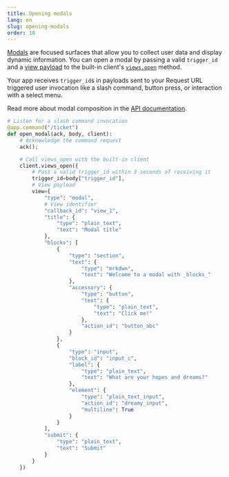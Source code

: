 ```yaml
---
title: Opening modals
lang: en
slug: opening-modals
order: 10
---
```


<div class="section-content">
<a href="https://api.slack.com/block-kit/surfaces/modals">Modals</a> are focused surfaces that allow you to collect user data and display dynamic information. You can open a modal by passing a valid <code>trigger_id</code> and a <a href="https://api.slack.com/reference/block-kit/views">view payload</a> to the built-in client's <a href="https://api.slack.com/methods/views.open"><code>views.open</code></a> method.

Your app receives <code>trigger_id</code>s in payloads sent to your Request URL triggered user invocation like a slash command, button press, or interaction with a select menu.

Read more about modal composition in the <a href="https://api.slack.com/surfaces/modals/using#composing_views">API documentation</a>.

</div>

```python
# Listen for a slash command invocation
@app.command("/ticket")
def open_modal(ack, body, client):
    # Acknowledge the command request
    ack();

    # Call views_open with the built-in client
    client.views_open({
        # Pass a valid trigger_id within 3 seconds of receiving it
        trigger_id=body["trigger_id"],
        # View payload
        view={
            "type": "modal",
            # View identifier
            "callback_id": "view_1",
            "title": {
                "type": "plain_text",
                "text": "Modal title"
            },
            "blocks": [
                {
                    "type": "section",
                    "text": {
                        "type": "mrkdwn",
                        "text": "Welcome to a modal with _blocks_"
                    },
                    "accessory": {
                        "type": "button",
                        "text": {
                            "type": "plain_text",
                            "text": "Click me!"
                        },
                        "action_id": "button_abc"
                    }
                },
                {
                    "type": "input",
                    "block_id": "input_c",
                    "label": {
                        "type": "plain_text",
                        "text": "What are your hopes and dreams?"
                    },
                    "element": {
                        "type": "plain_text_input",
                        "action_id": "dreamy_input",
                        "multiline": True
                    }
                }
            ],
            "submit": {
                "type": "plain_text",
                "text": "Submit"
            }
        }
    })
```
